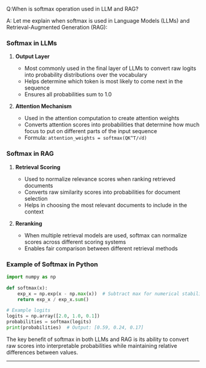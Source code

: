 Q:When is softmax operation used in LLM and RAG?

A:
Let me explain when softmax is used in Language Models (LLMs) and Retrieval-Augmented Generation (RAG):

### Softmax in LLMs
1. **Output Layer**
   - Most commonly used in the final layer of LLMs to convert raw logits into probability distributions over the vocabulary
   - Helps determine which token is most likely to come next in the sequence
   - Ensures all probabilities sum to 1.0

2. **Attention Mechanism**
   - Used in the attention computation to create attention weights
   - Converts attention scores into probabilities that determine how much focus to put on different parts of the input sequence
   - Formula: `attention_weights = softmax(QK^T/√d)`

### Softmax in RAG
1. **Retrieval Scoring**
   - Used to normalize relevance scores when ranking retrieved documents
   - Converts raw similarity scores into probabilities for document selection
   - Helps in choosing the most relevant documents to include in the context

2. **Reranking**
   - When multiple retrieval models are used, softmax can normalize scores across different scoring systems
   - Enables fair comparison between different retrieval methods

### Example of Softmax in Python
```python
import numpy as np

def softmax(x):
    exp_x = np.exp(x - np.max(x))  # Subtract max for numerical stability
    return exp_x / exp_x.sum()

# Example logits
logits = np.array([2.0, 1.0, 0.1])
probabilities = softmax(logits)
print(probabilities)  # Output: [0.59, 0.24, 0.17]
```

The key benefit of softmax in both LLMs and RAG is its ability to convert raw scores into interpretable probabilities while maintaining relative differences between values.

---

